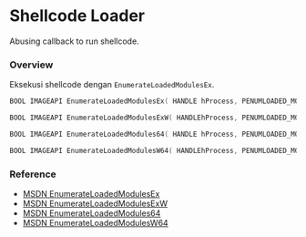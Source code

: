 # Shellcode Loader

Abusing callback to run shellcode.

### Overview

Eksekusi shellcode dengan `EnumerateLoadedModulesEx`.

```c++
BOOL IMAGEAPI EnumerateLoadedModulesEx( HANDLE hProcess, PENUMLOADED_MODULES_CALLBACK64 EnumLoadedModulesCallback, PVOIDUserContext);

BOOL IMAGEAPI EnumerateLoadedModulesExW( HANDLEhProcess, PENUMLOADED_MODULES_CALLBACKW64 EnumLoadedModulesCallback, PVOID UserContext);

BOOL IMAGEAPI EnumerateLoadedModules64( HANDLE hProcess, PENUMLOADED_MODULES_CALLBACK64 EnumLoadedModulesCallback, PVOIDUserContext);

BOOL IMAGEAPI EnumerateLoadedModulesW64( HANDLEhProcess, PENUMLOADED_MODULES_CALLBACKW64 EnumLoadedModulesCallback, PVOID UserContext);
```

### Reference 

- [MSDN EnumerateLoadedModulesEx](https://docs.microsoft.com/en-us/windows/win32/api/dbghelp/nf-dbghelp-enumerateloadedmodulesex)
- [MSDN EnumerateLoadedModulesExW](https://docs.microsoft.com/en-us/windows/win32/api/dbghelp/nf-dbghelp-enumerateloadedmodulesexw)
- [MSDN EnumerateLoadedModules64](https://docs.microsoft.com/en-us/windows/win32/api/dbghelp/nf-dbghelp-enumerateloadedmodules64)
- [MSDN EnumerateLoadedModulesW64](https://docs.microsoft.com/en-us/windows/win32/api/dbghelp/nf-dbghelp-enumerateloadedmodulesw64)